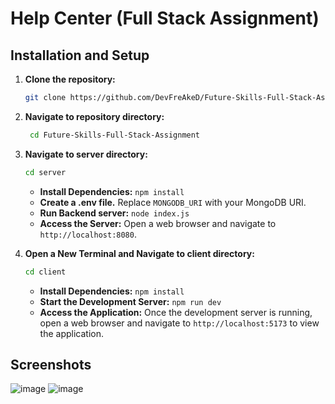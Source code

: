 # Help Center (Full Stack Assignment)

## Installation and Setup

1. **Clone the repository:**
   ```bash
   git clone https://github.com/DevFreAkeD/Future-Skills-Full-Stack-Assignment
   
2. **Navigate to repository directory:**
   ```bash
    cd Future-Skills-Full-Stack-Assignment

3. **Navigate to server directory:**
    ```bash
    cd server
    ```
    - **Install Dependencies:** `npm install`
    - **Create a .env file.** Replace `MONGODB_URI` with your MongoDB URI.
    - **Run Backend server:** `node index.js`
    - **Access the Server:** Open a web browser and navigate to `http://localhost:8080`.
  
4. **Open a New Terminal and Navigate to client directory:**
    ```bash
    cd client
    ```
    - **Install Dependencies:** `npm install`
    - **Start the Development Server:** `npm run dev`
    - **Access the Application:** Once the development server is running, open a web browser and navigate to `http://localhost:5173` to view the application.

## Screenshots
![image](https://github.com/user-attachments/assets/d6ff113b-2169-4b91-9977-fa9c7c34d955)
![image](https://github.com/user-attachments/assets/1317cca3-e429-4e51-b9c6-0760efeeeccd)
